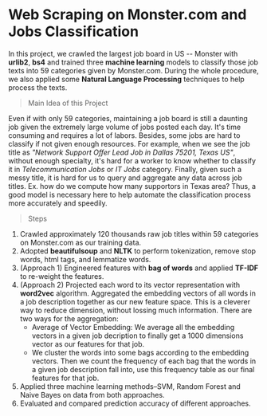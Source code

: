 # Web Scraping on Monster.com and Jobs Classification

In this project, we crawled the largest job board in US -- Monster with **urlib2**, **bs4** and trained three **machine learning** models to classify those job texts into 59 categories given by Monster.com. During the whole procedure, we also applied some **Natural Language Processing** techniques to help process the texts. 

> Main Idea of this Project

Even if with only 59 categories, maintaining a job board is still a daunting job given the extremely large volume of jobs posted each day. It's time consuming and requires a lot of labors. Besides, some jobs are hard to classify if not given enough resources. For example, when we see the job title as *"Network Support Offer Lead Job in Dallas 75201, Texas US"*, without enough specialty, it's hard for a worker to know whether to classify it in *Telecommunication Jobs* or *IT Jobs* category. Finally, given such a messy title, it is hard for us to query and aggregate any data across job titles. Ex. how do we compute how many supportors in Texas area? Thus, a good model is necessary here to help automate the classification process more accurately and speedily.

> Steps

1. Crawled approximately 120 thousands raw job titles within 59 categories on Monster.com as our training data.
2. Adopted **beautifulsoup** and **NLTK** to perform tokenization, remove stop words, html tags, and lemmatize words. 
3. (Approach 1) Engineered features with **bag of words** and applied **TF-IDF** to re-weight the features.
4. (Approach 2) Projected each word to its vector representation with **word2vec** algorithm. Aggregated the embedding vectors of all words in a job description together as our new feature space. This is a cleverer way to reduce dimension, without lossing much information. There are two ways for the aggregation:
    - Average of Vector Embedding: We average all the embedding vectors in a given job decription to finally get a 1000 dimensions vector as our features for that job.
    - We cluster the words into some bags according to the embedding vectors. Then we count the frequency of each bag that the words in a given job description fall into, use this frequency table as our final features for that job.
5. Applied three machine learning methods–SVM, Random Forest and Naive Bayes on data from both approaches.
4. Evaluated and compared prediction accuracy of different approaches.
